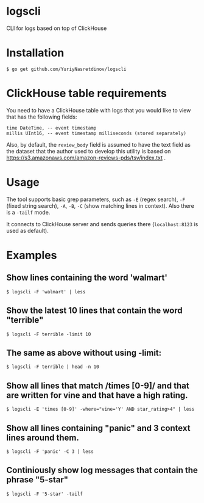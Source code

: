 # logscli
CLI for logs based on top of ClickHouse

# Installation
`$ go get github.com/YuriyNasretdinov/logscli`

# ClickHouse table requirements
You need to have a ClickHouse table with logs that you would like to view that has the following fields:

```
time DateTime, -- event timestamp
millis UInt16, -- event timestamp milliseconds (stored separately)
```

Also, by default, the `review_body` field is assumed to have the text field as the dataset that the author used to develop this utility is based on https://s3.amazonaws.com/amazon-reviews-pds/tsv/index.txt .

# Usage

The tool supports basic grep parameters, such as `-E` (regex search), `-F` (fixed string search), `-A`, `-B`, `-C` (show matching lines in context). Also there is a `-tailf` mode.

It connects to ClickHouse server and sends queries there (`localhost:8123` is used as default).

# Examples

## Show lines containing the word 'walmart'
`$ logscli -F 'walmart' | less`

## Show the latest 10 lines that contain the word "terrible"
`$ logscli -F terrible -limit 10`

## The same as above without using -limit:
`$ logscli -F terrible | head -n 10`

## Show all lines that match /times [0-9]/ and that are written for vine and that have a high rating.
`$ logscli -E 'times [0-9]' -where="vine='Y' AND star_rating>4" | less`

## Show all lines containing "panic" and 3 context lines around them.
`$ logscli -F 'panic' -C 3 | less`

## Continiously show log messages that contain the phrase "5-star"
`$ logscli -F '5-star' -tailf`
